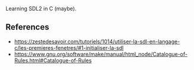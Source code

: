 Learning SDL2 in C (maybe).

## References

- <https://zestedesavoir.com/tutoriels/1014/utiliser-la-sdl-en-langage-c/les-premieres-fenetres/#1-initialiser-la-sdl>
- <https://www.gnu.org/software/make/manual/html_node/Catalogue-of-Rules.html#Catalogue-of-Rules>
